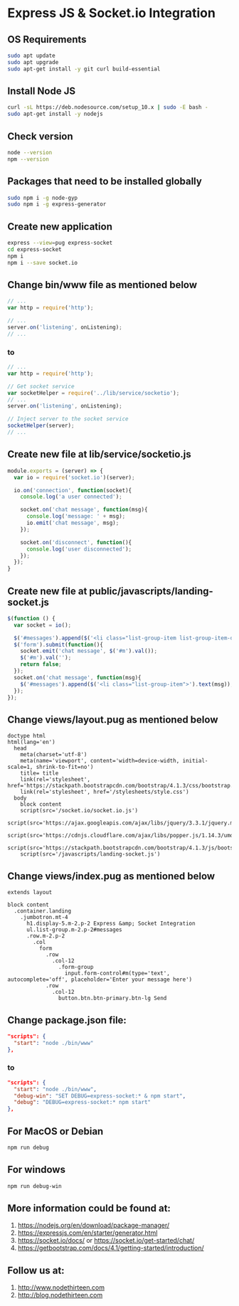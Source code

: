 # Express JS & Socket.io Integration

## OS Requirements

```bash
sudo apt update
sudo apt upgrade
sudo apt-get install -y git curl build-essential
```

## Install Node JS

```bash
curl -sL https://deb.nodesource.com/setup_10.x | sudo -E bash -
sudo apt-get install -y nodejs
```

## Check version
```bash
node --version
npm --version
```

## Packages that need to be installed globally

```bash
sudo npm i -g node-gyp
sudo npm i -g express-generator
```

## Create new application

```bash
express --view=pug express-socket
cd express-socket
npm i
npm i --save socket.io
```

## Change bin/www file as mentioned below

```javascript
// ...
var http = require('http');

// ...
server.on('listening', onListening);
// ...
```

### to

```javascript
// ...
var http = require('http');

// Get socket service
var socketHelper = require('../lib/service/socketio');
// ...
server.on('listening', onListening);

// Inject server to the socket service
socketHelper(server);
// ...
```

## Create new file at lib/service/socketio.js

```javascript
module.exports = (server) => {
  var io = require('socket.io')(server);

  io.on('connection', function(socket){
    console.log('a user connected');

    socket.on('chat message', function(msg){
      console.log('message: ' + msg);
      io.emit('chat message', msg);
    });

    socket.on('disconnect', function(){
      console.log('user disconnected');
    });
  });
}
```
## Create new file at public/javascripts/landing-socket.js

```javascript
$(function () {
  var socket = io();

  $('#messages').append($('<li class="list-group-item list-group-item-dark">').text('Welcome!'));
  $('form').submit(function(){
    socket.emit('chat message', $('#m').val());
    $('#m').val('');
    return false;
  });
  socket.on('chat message', function(msg){
    $('#messages').append($('<li class="list-group-item">').text(msg));
  });
});
```

## Change views/layout.pug as mentioned below

```pug
doctype html
html(lang='en')
  head
    meta(charset='utf-8')
    meta(name='viewport', content='width=device-width, initial-scale=1, shrink-to-fit=no')
    title= title
    link(rel='stylesheet', href='https://stackpath.bootstrapcdn.com/bootstrap/4.1.3/css/bootstrap.min.css')
    link(rel='stylesheet', href='/stylesheets/style.css')
  body
    block content
    script(src='/socket.io/socket.io.js')
    script(src='https://ajax.googleapis.com/ajax/libs/jquery/3.3.1/jquery.min.js')
    script(src='https://cdnjs.cloudflare.com/ajax/libs/popper.js/1.14.3/umd/popper.min.js')
    script(src='https://stackpath.bootstrapcdn.com/bootstrap/4.1.3/js/bootstrap.min.js')
    script(src='/javascripts/landing-socket.js')
```

## Change views/index.pug as mentioned below

```pug
extends layout

block content
  .container.landing
    .jumbotron.mt-4
      h1.display-5.m-2.p-2 Express &amp; Socket Integration
      ul.list-group.m-2.p-2#messages
      .row.m-2.p-2
        .col
          form
            .row
              .col-12
                .form-group
                  input.form-control#m(type='text', autocomplete='off', placeholder='Enter your message here')
            .row
              .col-12
                button.btn.btn-primary.btn-lg Send
```

## Change package.json file:

```json
"scripts": {
  "start": "node ./bin/www"
},
```

### to

```json
"scripts": {
  "start": "node ./bin/www",
  "debug-win": "SET DEBUG=express-socket:* & npm start",
  "debug": "DEBUG=express-socket:* npm start"
},
```


## For MacOS or Debian

```bash
npm run debug
```

## For windows

```bash
npm run debug-win
```

## More information could be found at:
1. https://nodejs.org/en/download/package-manager/
2. https://expressjs.com/en/starter/generator.html
3. https://socket.io/docs/ or https://socket.io/get-started/chat/
4. https://getbootstrap.com/docs/4.1/getting-started/introduction/

## Follow us at:
1. http://www.nodethirteen.com
2. http://blog.nodethirteen.com
